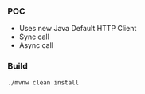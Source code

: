 ### POC

* Uses new Java Default HTTP Client
* Sync call
* Async call

### Build 
```bash
./mvnw clean install 
```
